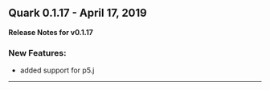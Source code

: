 ## Quark 0.1.17 - April 17, 2019
__Release Notes for v0.1.17__

### New Features:
* added support for p5.j


----------------------------------------------


